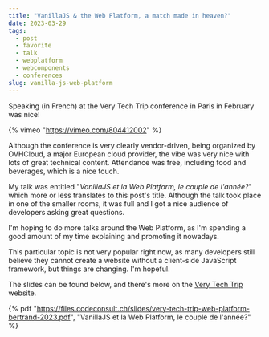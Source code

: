 ```yaml
---
title: "VanillaJS & the Web Platform, a match made in heaven?"
date: 2023-03-29
tags: 
  - post
  - favorite
  - talk
  - webplatform
  - webcomponents
  - conferences
slug: vanilla-js-web-platform
---
```


Speaking (in French) at the Very Tech Trip conference in Paris in February was nice!

<!-- excerpt -->

{% vimeo
  "https://vimeo.com/804412002"
%}

Although the conference is very clearly vendor-driven, being organized by OVHCloud, a major European cloud provider, the vibe was very nice with lots of great technical content. Attendance was free, including food and beverages, which is a nice touch.

My talk was entitled "_VanillaJS et la Web Platform, le couple de l'année?_" which more or less translates to this post's title. Although the talk took place in one of the smaller rooms, it was full and I got a nice audience of developers asking great questions.

I'm hoping to do more talks around the Web Platform, as I'm spending a good amount of my time explaining and promoting it nowadays.

This particular topic is not very popular right now, as many developers still believe they cannot create a website without a client-side JavaScript framework, but things are changing. I'm hopeful.

The slides can be found below, and there's more on the
[Very Tech Trip](https://verytechtrip.com/) website.

{% pdf 
  "https://files.codeconsult.ch/slides/very-tech-trip-web-platform-bertrand-2023.pdf",
  "VanillaJS et la Web Platform, le couple de l'année?"
%}